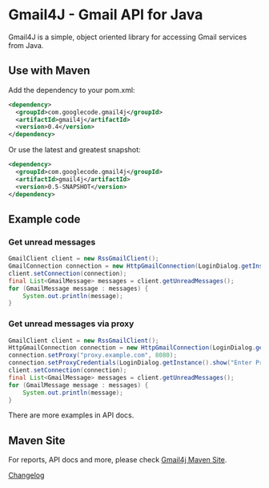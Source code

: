 Gmail4J - Gmail API for Java
============================
Gmail4J is a simple, object oriented library for accessing Gmail services from Java.

Use with Maven
--------------
Add the dependency to your pom.xml:

```xml
<dependency>
  <groupId>com.googlecode.gmail4j</groupId>
  <artifactId>gmail4j</artifactId>
  <version>0.4</version>
</dependency>
```

Or use the latest and greatest snapshot:

```xml
<dependency>
  <groupId>com.googlecode.gmail4j</groupId>
  <artifactId>gmail4j</artifactId>
  <version>0.5-SNAPSHOT</version>
</dependency>
```

Example code
------------

### Get unread messages

```java
GmailClient client = new RssGmailClient();
GmailConnection connection = new HttpGmailConnection(LoginDialog.getInstance().show("Enter Gmail Login"));
client.setConnection(connection);
final List<GmailMessage> messages = client.getUnreadMessages();
for (GmailMessage message : messages) {
    System.out.println(message);
}
```

### Get unread messages via proxy

```java
GmailClient client = new RssGmailClient();
HttpGmailConnection connection = new HttpGmailConnection(LoginDialog.getInstance().show("Enter Gmail Login"));
connection.setProxy("proxy.example.com", 8080);
connection.setProxyCredentials(LoginDialog.getInstance().show("Enter Proxy Login"));
client.setConnection(connection);
final List<GmailMessage> messages = client.getUnreadMessages();
for (GmailMessage message : messages) {
    System.out.println(message);
}
```

There are more examples in API docs.

Maven Site
----------
For reports, API docs and more, please check [Gmail4j Maven Site](http://spajus.github.com/gmail4j/0.4/).

[Changelog](https://github.com/spajus/gmail4j/blob/master/changelog.txt)
